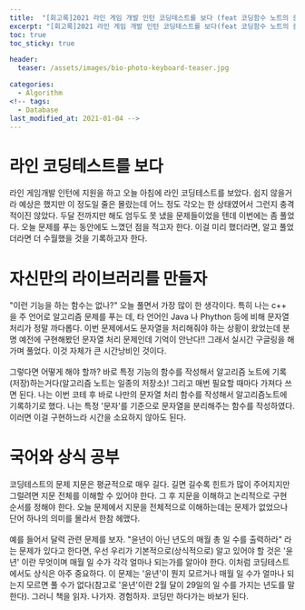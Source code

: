 ```yaml
---
title:  "[회고록]2021 라인 게임 개발 인턴 코딩테스트를 보다 (feat 코딩함수 노트의 중요성)"
excerpt: "[회고록]2021 라인 게임 개발 인턴 코딩테스트를 보다(feat 코딩함수 노트의 중요성)"
toc: true
toc_sticky: true

header:
  teaser: /assets/images/bio-photo-keyboard-teaser.jpg

categories:
  - Algorithm
<!-- tags:
  - Database 
last_modified_at: 2021-01-04 -->
---
```

# 라인 코딩테스트를 보다

라인 게임개발 인턴에 지원을 하고 오늘 아침에 라인 코딩테스트를 보았다. 쉽지 않을거라 예상은 했지만 이 정도일 줄은 몰랐는데
어느 정도 각오는 한 상태였어서 그런지 충격적이진 않았다. 두달 전까지만 해도 엄두도 못 냈을 문제들이었을 텐데 이번에는 좀 풀었다.
오늘 문제를 푸는 동안에도 느꼈던 점을 적고자 한다. 이걸 미리 했더라면, 알고 풀었더라면 더 수월했을 것을 기록하고자 한다.
<br>


# 자신만의 라이브러리를 만들자

"이런 기능을 하는 함수는 없나?" 오늘 풀면서 가장 많이 한 생각이다. 특히 나는 c++ 을 주 언어로 알고리즘 문제를 푸는 데, 타 언어인 Java 나 Phython 등에 비해 문자열 처리가 정말 까다롭다.
이번 문제에서도 문자열을 처리해줘야 하는 상황이 왔었는데 분명 예전에 구현해봤던 문자열 처리 문제인데 기억이 안난다!! 그래서 실시간 구글링을 해가며 풀었다.
이것 자체가 큰 시간낭비인 것이다.
<br><br>
그렇다면 어떻게 해야 할까? 바로 특정 기능의 함수를 작성해서 알고리즘 노트에 기록(저장)하는거다(알고리즘 노트는 일종의 저장소)! 그리고 매번 필요할 때마다 가져다 쓰면 된다. 나는 이번 코테 후
바로 나만의 문자열 처리 함수를 작성해서 알고리즘노트에 기록하기로 했다. 나는 특정 '문자'를 기준으로 문자열을 분리해주는 함수를 작성하였다. 이러면 이걸 구현하느라 시간을 소요하지 않아도 된다.
<br>

# 국어와 상식 공부

코딩테스트의 문제 지문은 평균적으로 매우 길다. 길면 길수록 힌트가 많이 주어지지만 그럴려면 지문 전체를 이해할 수 있어야 한다. 그 후 지문을 이해하고 논리적으로
구현 순서를 정해야 한다. 오늘 문제에서 지문을 전체적으로 이해하는데는 문제가 없었으나 단어 하나의 의미를 몰라서 한참 헤맸다.
<br><br>
예를 들어서 달력 관련 문제를 보자. "윤년이 아닌 년도의 매월 총 일 수를 출력하라" 라는 문제가 있다고 한다면, 우선 우리가 기본적으로(상식적으로) 알고 있어야 할 것은
'윤년' 이란 무엇이며 매월 일 수가 각각 얼마나 되는가를 알아야 한다. 이처럼 코딩테스트에서도 상식은 아주 중요하다. 이 문제는 '윤년'이 뭔지 모르거나 매월 일 수가 얼마나
되는지 모르면 풀 수가 없다(참고로 '윤년'이란 2월 달이 29일의 일 수를 가지는 년도를 말한다). 그러니 책을 읽자. 나가자. 경험하자. 코딩만 하다가는 바보가 된다.





